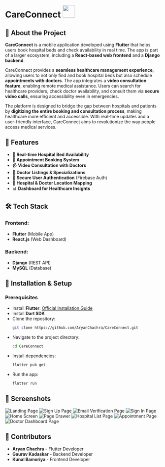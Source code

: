 # CareConnect <img src="assets/images/CareConnect.png" width="40" height="40">

## 📌 About the Project
**CareConnect** is a mobile application developed using **Flutter** that helps users book hospital beds and check availability in real time. The app is part of a larger ecosystem, including a **React-based web frontend** and a **Django backend**.

CareConnect provides a **seamless healthcare management experience**, allowing users to not only find and book hospital beds but also schedule **appointments with doctors**. The app integrates a **video consultation feature**, enabling remote medical assistance. Users can search for healthcare providers, check doctor availability, and consult them via **secure video calls**, ensuring accessibility even in emergencies.

The platform is designed to bridge the gap between hospitals and patients by **digitizing the entire booking and consultation process**, making healthcare more efficient and accessible. With real-time updates and a user-friendly interface, CareConnect aims to revolutionize the way people access medical services.

## 🚀 Features
- 🏥 **Real-time Hospital Bed Availability**
- 📅 **Appointment Booking System**
- 📹 **Video Consultation with Doctors**
- 🔎 **Doctor Listings & Specializations**
- 🔐 **Secure User Authentication** (Firebase Auth)
- 📍 **Hospital & Doctor Location Mapping**
- 📊 **Dashboard for Healthcare Insights**

## 🛠️ Tech Stack
### **Frontend:**
- **Flutter** (Mobile App)
- **React.js** (Web Dashboard)

### **Backend:**
- **Django** (REST API)
- **MySQL** (Database)

## 📲 Installation & Setup
### **Prerequisites**
- Install **Flutter**: [Official Installation Guide](https://flutter.dev/docs/get-started/install)
- Install **Dart SDK**
- Clone the repository:
  ```sh
  git clone https://github.com/AryanChachra/CareConnect.git
  ```
- Navigate to the project directory:
  ```sh
  cd CareConnect
  ```
- Install dependencies:
  ```sh
  flutter pub get
  ```
- Run the app:
  ```sh
  flutter run
  ```

## 📸 Screenshots
![Landing Page](assets/screenshots/landing_page.png)
![Sign Up Page](assets/screenshots/sign_up.png)
![Email Verification Page](assets/screenshots/email_verification.png)
![Sign In Page](assets/screenshots/sign_in.png)
![Home Screen](assets/screenshots/home_page.png)
![Page Drawer](assets/screenshots/drawer.png)
![Hospital List Page](assets/screenshots/hospital_details.png)
![Appointment Page](assets/screenshots/appointment_booking.png)
![Doctor Dashboard Page](assets/screenshots/doctor_dashboard.png)


## 🎯 Contributors
- **Aryan Chachra** - Flutter Developer
- **Gaurav Kadaskar** - Backend Developer
- **Kunal Bamoriya** - Frontend Developer  

